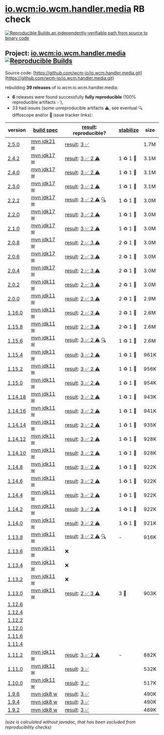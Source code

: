 [io.wcm:io.wcm.handler.media](https://central.sonatype.com/artifact/io.wcm/io.wcm.handler.media/versions) RB check
=======

[![Reproducible Builds](https://reproducible-builds.org/images/logos/rb.svg) an independently-verifiable path from source to binary code](https://reproducible-builds.org/)

## Project: [io.wcm:io.wcm.handler.media](https://central.sonatype.com/artifact/io.wcm/io.wcm.handler.media/versions) [![Reproducible Builds](https://img.shields.io/endpoint?url=https://raw.githubusercontent.com/jvm-repo-rebuild/reproducible-central/master/content/io/wcm/io.wcm.handler/media/badge.json)](https://github.com/jvm-repo-rebuild/reproducible-central/blob/master/content/io/wcm/io.wcm.handler/media/README.md)

Source code: [https://github.com/wcm-io/io.wcm.handler.media.git](https://github.com/wcm-io/io.wcm.handler.media.git)

rebuilding **39 releases** of io.wcm:io.wcm.handler.media:
- **6** releases were found successfully **fully reproducible** (100% reproducible artifacts :white_check_mark:),
- 33 had issues (some unreproducible artifacts :warning:, see eventual :mag: diffoscope and/or :memo: issue tracker links):

| version | [build spec](/BUILDSPEC.md) | [result](https://reproducible-builds.org/docs/jvm/): reproducible? | [stabilize](https://github.com/google/oss-rebuild/blob/main/cmd/stabilize/README.md) | size |
| -- | --------- | ------ | ------ | -- |
| [2.5.0](https://central.sonatype.com/artifact/io.wcm/io.wcm.handler.media/2.5.0/pom) | [mvn jdk21 w](wcm-media-2.5.0.buildspec) | [result](io.wcm.handler.media-2.5.0.buildinfo): [3 :white_check_mark: ](io.wcm.handler.media-2.5.0.buildcompare) | | 1.7M |
| [2.4.2](https://central.sonatype.com/artifact/io.wcm/io.wcm.handler.media/2.4.2/pom) | [mvn jdk17 w](wcm-media-2.4.2.buildspec) | [result](io.wcm.handler.media-2.4.2.buildinfo): [3 :white_check_mark:  2 :warning:](io.wcm.handler.media-2.4.2.buildcompare) | 1 :recycle: 1 :rotating_light: | 3.1M |
| [2.4.0](https://central.sonatype.com/artifact/io.wcm/io.wcm.handler.media/2.4.0/pom) | [mvn jdk17 w](wcm-media-2.4.0.buildspec) | [result](io.wcm.handler.media-2.4.0.buildinfo): [3 :white_check_mark:  2 :warning:](io.wcm.handler.media-2.4.0.buildcompare) | 1 :recycle: 1 :rotating_light: | 3.1M |
| [2.3.0](https://central.sonatype.com/artifact/io.wcm/io.wcm.handler.media/2.3.0/pom) | [mvn jdk17 w](wcm-media-2.3.0.buildspec) | [result](io.wcm.handler.media-2.3.0.buildinfo): [3 :white_check_mark:  2 :warning:](io.wcm.handler.media-2.3.0.buildcompare) | 1 :recycle: 1 :rotating_light: | 3.1M |
| [2.2.2](https://central.sonatype.com/artifact/io.wcm/io.wcm.handler.media/2.2.2/pom) | [mvn jdk17 w](wcm-media-2.2.2.buildspec) | [result](io.wcm.handler.media-2.2.2.buildinfo): [3 :white_check_mark:  2 :warning:](io.wcm.handler.media-2.2.2.buildcompare) [:mag:](io.wcm.handler.media-2.2.2.diffoscope) | 1 :recycle: 1 :rotating_light: | 3.0M |
| [2.2.0](https://central.sonatype.com/artifact/io.wcm/io.wcm.handler.media/2.2.0/pom) | [mvn jdk17 w](wcm-media-2.2.0.buildspec) | [result](io.wcm.handler.media-2.2.0.buildinfo): [3 :white_check_mark:  2 :warning:](io.wcm.handler.media-2.2.0.buildcompare) | 1 :recycle: 1 :rotating_light: | 3.0M |
| [2.1.0](https://central.sonatype.com/artifact/io.wcm/io.wcm.handler.media/2.1.0/pom) | [mvn jdk17 w](wcm-media-2.1.0.buildspec) | [result](io.wcm.handler.media-2.1.0.buildinfo): [3 :white_check_mark:  2 :warning:](io.wcm.handler.media-2.1.0.buildcompare) | 1 :recycle: 1 :rotating_light: | 3.0M |
| [2.0.8](https://central.sonatype.com/artifact/io.wcm/io.wcm.handler.media/2.0.8/pom) | [mvn jdk17 w](wcm-media-2.0.8.buildspec) | [result](io.wcm.handler.media-2.0.8.buildinfo): [2 :white_check_mark:  3 :warning:](io.wcm.handler.media-2.0.8.buildcompare) | 2 :recycle: 1 :rotating_light: | 3.0M |
| [2.0.6](https://central.sonatype.com/artifact/io.wcm/io.wcm.handler.media/2.0.6/pom) | [mvn jdk17 w](wcm-media-2.0.6.buildspec) | [result](io.wcm.handler.media-2.0.6.buildinfo): [2 :white_check_mark:  3 :warning:](io.wcm.handler.media-2.0.6.buildcompare) | 2 :recycle: 1 :rotating_light: | 3.0M |
| [2.0.4](https://central.sonatype.com/artifact/io.wcm/io.wcm.handler.media/2.0.4/pom) | [mvn jdk17 w](wcm-media-2.0.4.buildspec) | [result](io.wcm.handler.media-2.0.4.buildinfo): [2 :white_check_mark:  3 :warning:](io.wcm.handler.media-2.0.4.buildcompare) | 2 :recycle: 1 :rotating_light: | 3.0M |
| [2.0.2](https://central.sonatype.com/artifact/io.wcm/io.wcm.handler.media/2.0.2/pom) | [mvn jdk11 w](wcm-media-2.0.2.buildspec) | [result](io.wcm.handler.media-2.0.2.buildinfo): [2 :white_check_mark:  3 :warning:](io.wcm.handler.media-2.0.2.buildcompare) | 2 :recycle: 1 :rotating_light: | 3.0M |
| [2.0.0](https://central.sonatype.com/artifact/io.wcm/io.wcm.handler.media/2.0.0/pom) | [mvn jdk11 w](wcm-media-2.0.0.buildspec) | [result](io.wcm.handler.media-2.0.0.buildinfo): [2 :white_check_mark:  3 :warning:](io.wcm.handler.media-2.0.0.buildcompare) | 2 :recycle: 1 :rotating_light: | 2.9M |
| [1.16.0](https://central.sonatype.com/artifact/io.wcm/io.wcm.handler.media/1.16.0/pom) | [mvn jdk11 w](wcm-media-1.16.0.buildspec) | [result](io.wcm.handler.media-1.16.0.buildinfo): [2 :white_check_mark:  3 :warning:](io.wcm.handler.media-1.16.0.buildcompare) | 2 :recycle: 1 :rotating_light: | 2.6M |
| [1.15.8](https://central.sonatype.com/artifact/io.wcm/io.wcm.handler.media/1.15.8/pom) | [mvn jdk11 w](wcm-media-1.15.8.buildspec) | [result](io.wcm.handler.media-1.15.8.buildinfo): [2 :white_check_mark:  3 :warning:](io.wcm.handler.media-1.15.8.buildcompare) | 2 :recycle: 1 :rotating_light: | 2.6M |
| [1.15.6](https://central.sonatype.com/artifact/io.wcm/io.wcm.handler.media/1.15.6/pom) | [mvn jdk11 w](wcm-media-1.15.6.buildspec) | [result](io.wcm.handler.media-1.15.6.buildinfo): [3 :white_check_mark:  2 :warning:](io.wcm.handler.media-1.15.6.buildcompare) [:mag:](io.wcm.handler.media-1.15.6.diffoscope) | 1 :recycle: 1 :rotating_light: | 2.6M |
| [1.15.4](https://central.sonatype.com/artifact/io.wcm/io.wcm.handler.media/1.15.4/pom) | [mvn jdk11 w](wcm-media-1.15.4.buildspec) | [result](io.wcm.handler.media-1.15.4.buildinfo): [3 :white_check_mark:  2 :warning:](io.wcm.handler.media-1.15.4.buildcompare) | 1 :recycle: 1 :rotating_light: | 961K |
| [1.15.2](https://central.sonatype.com/artifact/io.wcm/io.wcm.handler.media/1.15.2/pom) | [mvn jdk11 w](wcm-media-1.15.2.buildspec) | [result](io.wcm.handler.media-1.15.2.buildinfo): [3 :white_check_mark:  2 :warning:](io.wcm.handler.media-1.15.2.buildcompare) | 1 :recycle: 1 :rotating_light: | 956K |
| [1.15.0](https://central.sonatype.com/artifact/io.wcm/io.wcm.handler.media/1.15.0/pom) | [mvn jdk11 w](wcm-media-1.15.0.buildspec) | [result](io.wcm.handler.media-1.15.0.buildinfo): [3 :white_check_mark:  2 :warning:](io.wcm.handler.media-1.15.0.buildcompare) | 1 :recycle: 1 :rotating_light: | 954K |
| [1.14.18](https://central.sonatype.com/artifact/io.wcm/io.wcm.handler.media/1.14.18/pom) | [mvn jdk11 w](wcm-media-1.14.18.buildspec) | [result](io.wcm.handler.media-1.14.18.buildinfo): [3 :white_check_mark:  2 :warning:](io.wcm.handler.media-1.14.18.buildcompare) | 1 :recycle: 1 :rotating_light: | 943K |
| [1.14.16](https://central.sonatype.com/artifact/io.wcm/io.wcm.handler.media/1.14.16/pom) | [mvn jdk11 w](wcm-media-1.14.16.buildspec) | [result](io.wcm.handler.media-1.14.16.buildinfo): [3 :white_check_mark:  2 :warning:](io.wcm.handler.media-1.14.16.buildcompare) | 1 :recycle: 1 :rotating_light: | 941K |
| [1.14.14](https://central.sonatype.com/artifact/io.wcm/io.wcm.handler.media/1.14.14/pom) | [mvn jdk11 w](wcm-media-1.14.14.buildspec) | [result](io.wcm.handler.media-1.14.14.buildinfo): [3 :white_check_mark:  2 :warning:](io.wcm.handler.media-1.14.14.buildcompare) | 1 :recycle: 1 :rotating_light: | 935K |
| [1.14.12](https://central.sonatype.com/artifact/io.wcm/io.wcm.handler.media/1.14.12/pom) | [mvn jdk11 w](wcm-media-1.14.12.buildspec) | [result](io.wcm.handler.media-1.14.12.buildinfo): [3 :white_check_mark:  2 :warning:](io.wcm.handler.media-1.14.12.buildcompare) | 1 :recycle: 1 :rotating_light: | 928K |
| [1.14.10](https://central.sonatype.com/artifact/io.wcm/io.wcm.handler.media/1.14.10/pom) | [mvn jdk11 w](wcm-media-1.14.10.buildspec) | [result](io.wcm.handler.media-1.14.10.buildinfo): [3 :white_check_mark:  2 :warning:](io.wcm.handler.media-1.14.10.buildcompare) | 1 :recycle: 1 :rotating_light: | 928K |
| [1.14.8](https://central.sonatype.com/artifact/io.wcm/io.wcm.handler.media/1.14.8/pom) | [mvn jdk11 w](wcm-media-1.14.8.buildspec) | [result](io.wcm.handler.media-1.14.8.buildinfo): [3 :white_check_mark:  2 :warning:](io.wcm.handler.media-1.14.8.buildcompare) | 1 :recycle: 1 :rotating_light: | 922K |
| [1.14.6](https://central.sonatype.com/artifact/io.wcm/io.wcm.handler.media/1.14.6/pom) | [mvn jdk11 w](wcm-media-1.14.6.buildspec) | [result](io.wcm.handler.media-1.14.6.buildinfo): [3 :white_check_mark:  2 :warning:](io.wcm.handler.media-1.14.6.buildcompare) | 1 :recycle: 1 :rotating_light: | 922K |
| [1.14.4](https://central.sonatype.com/artifact/io.wcm/io.wcm.handler.media/1.14.4/pom) | [mvn jdk11 w](wcm-media-1.14.4.buildspec) | [result](io.wcm.handler.media-1.14.4.buildinfo): [3 :white_check_mark:  2 :warning:](io.wcm.handler.media-1.14.4.buildcompare) | 1 :recycle: 1 :rotating_light: | 922K |
| [1.14.2](https://central.sonatype.com/artifact/io.wcm/io.wcm.handler.media/1.14.2/pom) | [mvn jdk11 w](wcm-media-1.14.2.buildspec) | [result](io.wcm.handler.media-1.14.2.buildinfo): [3 :white_check_mark:  2 :warning:](io.wcm.handler.media-1.14.2.buildcompare) | 1 :recycle: 1 :rotating_light: | 922K |
| [1.14.0](https://central.sonatype.com/artifact/io.wcm/io.wcm.handler.media/1.14.0/pom) | [mvn jdk11 w](wcm-media-1.14.0.buildspec) | [result](io.wcm.handler.media-1.14.0.buildinfo): [3 :white_check_mark:  2 :warning:](io.wcm.handler.media-1.14.0.buildcompare) | 1 :recycle: 1 :rotating_light: | 921K |
| [1.13.8](https://central.sonatype.com/artifact/io.wcm/io.wcm.handler.media/1.13.8/pom) | [mvn jdk11 w](wcm-media-1.13.8.buildspec) | [result](io.wcm.handler.media-1.13.8.buildinfo): [3 :white_check_mark:  2 :warning:](io.wcm.handler.media-1.13.8.buildcompare) [:mag:](io.wcm.handler.media-1.13.8.diffoscope) | - | 916K |
| [1.13.6](https://central.sonatype.com/artifact/io.wcm/io.wcm.handler.media/1.13.6/pom) | [mvn jdk11 w](wcm-media-1.13.6.buildspec) | :x: | |
| [1.13.4](https://central.sonatype.com/artifact/io.wcm/io.wcm.handler.media/1.13.4/pom) | [mvn jdk11 w](wcm-media-1.13.4.buildspec) | :x: | |
| [1.13.2](https://central.sonatype.com/artifact/io.wcm/io.wcm.handler.media/1.13.2/pom) | [mvn jdk11 w](wcm-media-1.13.2.buildspec) | :x: | |
| [1.13.0](https://central.sonatype.com/artifact/io.wcm/io.wcm.handler.media/1.13.0/pom) | [mvn jdk11 w](wcm-media-1.13.0.buildspec) | [result](io.wcm.handler.media-1.13.0.buildinfo): [2 :white_check_mark:  3 :warning:](io.wcm.handler.media-1.13.0.buildcompare) | 3 :rotating_light: | 903K |
| [1.12.6](https://central.sonatype.com/artifact/io.wcm/io.wcm.handler.media/1.12.6/pom) | | | |
| [1.12.4](https://central.sonatype.com/artifact/io.wcm/io.wcm.handler.media/1.12.4/pom) | | | |
| [1.12.2](https://central.sonatype.com/artifact/io.wcm/io.wcm.handler.media/1.12.2/pom) | | | |
| [1.12.0](https://central.sonatype.com/artifact/io.wcm/io.wcm.handler.media/1.12.0/pom) | | | |
| [1.11.6](https://central.sonatype.com/artifact/io.wcm/io.wcm.handler.media/1.11.6/pom) | | | |
| [1.11.4](https://central.sonatype.com/artifact/io.wcm/io.wcm.handler.media/1.11.4/pom) | | | |
| [1.11.2](https://central.sonatype.com/artifact/io.wcm/io.wcm.handler.media/1.11.2/pom) | [mvn jdk11 w](wcm-media-1.11.2.buildspec) | [result](io.wcm.handler.media-1.11.2.buildinfo): [3 :white_check_mark:  2 :warning:](io.wcm.handler.media-1.11.2.buildcompare) | - | 882K |
| [1.11.0](https://central.sonatype.com/artifact/io.wcm/io.wcm.handler.media/1.11.0/pom) | [mvn jdk11 w](wcm-media-1.11.0.buildspec) | [result](io.wcm.handler.media-1.11.0.buildinfo): [3 :white_check_mark: ](io.wcm.handler.media-1.11.0.buildcompare) | | 532K |
| [1.10.0](https://central.sonatype.com/artifact/io.wcm/io.wcm.handler.media/1.10.0/pom) | [mvn jdk11 w](wcm-media-1.10.0.buildspec) | [result](io.wcm.handler.media-1.10.0.buildinfo): [3 :white_check_mark: ](io.wcm.handler.media-1.10.0.buildcompare) | | 517K |
| [1.9.6](https://central.sonatype.com/artifact/io.wcm/io.wcm.handler.media/1.9.6/pom) | [mvn jdk8 w](wcm-media-1.9.6.buildspec) | [result](io.wcm.handler.media-1.9.6.buildinfo): [3 :white_check_mark: ](io.wcm.handler.media-1.9.6.buildcompare) | | 490K |
| [1.9.4](https://central.sonatype.com/artifact/io.wcm/io.wcm.handler.media/1.9.4/pom) | [mvn jdk8 w](wcm-media-1.9.4.buildspec) | [result](io.wcm.handler.media-1.9.4.buildinfo): [3 :white_check_mark: ](io.wcm.handler.media-1.9.4.buildcompare) | | 490K |
| [1.9.2](https://central.sonatype.com/artifact/io.wcm/io.wcm.handler.media/1.9.2/pom) | [mvn jdk8 w](wcm-media-1.9.2.buildspec) | [result](io.wcm.handler.media-1.9.2.buildinfo): [3 :white_check_mark: ](io.wcm.handler.media-1.9.2.buildcompare) | | 489K |

<i>(size is calculated without javadoc, that has been excluded from reproducibility checks)</i>
